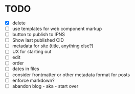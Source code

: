 # TODO
- [x] delete
- [ ] use templates for web component markup
- [ ] button to publish to IPNS
- [ ] Show last published CID
- [ ] metadata for site (title, anything else?)
- [ ] UX for starting out
- [ ] edit
- [ ] order
- [ ] dates in files
- [ ] consider frontmatter or other metadata format for posts
- [ ] enforce markdown?
- [ ] abandon blog - aka - start over
